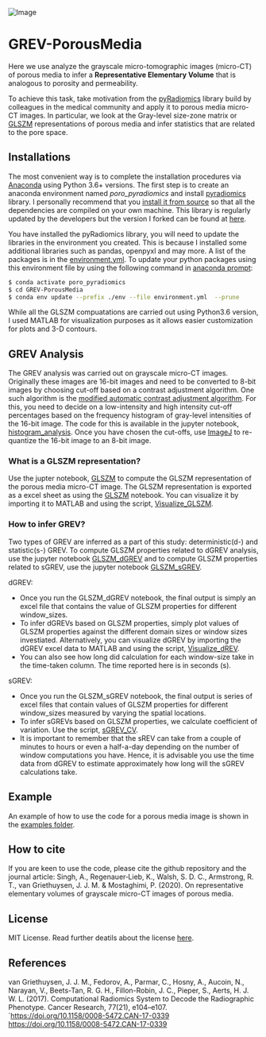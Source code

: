 ![Image](https://github.com/ankitaeclipse/GREV-PorousMedia/blob/master/GREV-PorousMedia-Logo.jpg)

# GREV-PorousMedia
Here we use analyze the grayscale micro-tomographic images (micro-CT) of porous media to infer a **Representative Elementary Volume** that is analogous to porosity and permeability.

To achieve this task, take motivation from the [pyRadiomics](https://pyradiomics.readthedocs.io/en/latest/) library build by colleagues in the medical community and apply it to porous media micro-CT images. In particular, we look at the Gray-level size-zone matrix or [GLSZM](https://en.wikipedia.org/wiki/Gray_level_size_zone_matrix) representations of porous media and infer statistics that are related to the pore space. 

## Installations

The most convenient way is to complete the installation procedures via [Anaconda](https://www.anaconda.com/distribution/) using Python 3.6+ versions. The first step is to create an anaconda environment named *poro_pyradiomics* and install [pyradiomics](https://pyradiomics.readthedocs.io/en/latest/installation.html) library. I personally recommend that you [install it from source](https://pyradiomics.readthedocs.io/en/latest/installation.html#install-from-source) so that all the dependencies are compiled on your own machine. This library is regularly updated by the developers but the version I forked can be found at [here](https://github.com/ankitaeclipse/pyradiomics).

You have installed the pyRadiomics library, you will need to update the libraries in the environment you created. This is because I installed some additional libraries such as pandas, openpyxl and may more. A list of the packages is in the [environment.yml](https://github.com/ankitaeclipse/GREV-PorousMedia/blob/master/environment.yml). To update your python packages using this environment file by using the following command in [anaconda prompt](https://docs.conda.io/projects/conda/en/latest/user-guide/tasks/manage-environments.html#updating-an-environment):

```sh
$ conda activate poro_pyradiomics
$ cd GREV-PorousMedia
$ conda env update --prefix ./env --file environment.yml  --prune
```

While all the GLSZM compuatations are carried out using Python3.6 version, I used MATLAB for visualization purposes as it allows easier customization for plots and 3-D contours.

## GREV Analysis

The GREV analysis was carried out on grayscale micro-CT images. Originally these images are 16-bit images and need to be converted to 8-bit images by choosing cut-off based on a contrast adjustment algorithm. One such algorithm is the [modified automatic contrast adjustment algorithm](https://link.springer.com/chapter/10.1007/978-1-4471-6684-9_4). For this, you need to decide on a low-intensity and high intensity cut-off percentages based on the frequency histogram of gray-level intensities of the 16-bit image. The code for this is available in the jupyter notebook, [histogram_analysis](). Once you have chosen the cut-offs, use [ImageJ](https://imagej.net/Fiji) to re-quantize the 16-bit image to an 8-bit image. 

### What is a GLSZM representation?

Use the jupter notebook, [GLSZM]() to compute the GLSZM representation of the porous media micro-CT image. The GLSZM representation is exported as a excel sheet as using the [GLSZM]() notebook. You can visualize it by importing it to MATLAB and using the script, [Visualize_GLSZM]().

### How to infer GREV?

Two types of GREV are inferred as a part of this study: deterministic(d-) and statistic(s-) GREV. To compute GLSZM properties related to dGREV analysis, use the jupyter notebook [GLSZM_dGREV]() and to compute GLSZM properties related to sGREV, use the jupyter notebook [GLSZM_sGREV](). 

dGREV: 
* Once you run the GLSZM_dGREV notebook, the final output is simply an excel file that contains the value of GLSZM properties for different window_sizes. 
* To infer dGREVs based on GLSZM properties, simply plot values of GLSZM properties against the different domain sizes or window sizes investiated. Alternatively, you can visualize dGREV by importing the dGREV excel data to MATLAB and using the script, [Visualize_dREV](). 
* You can also see how long did calculation for each window-size take in the time-taken column. The time reported here is in seconds (s). 

sGREV: 
* Once you run the GLSZM_sGREV notebook, the final output is series of excel files that contain values of GLSZM properties for different window_sizes measured by varying the spatial locations. 
* To infer sGREVs based on GLSZM properties, we calculate coefficient of variation. Use the script, [sGREV_CV]().
* It is important to remember that the sREV can take from a couple of minutes to hours or even a half-a-day depending on the number of window computations you have. Hence, it is advisable you use the time data from dGREV to estimate approximately how long will the sGREV calculations take. 

## Example
An example of how to use the code for a porous media image is shown in the [examples folder]().

## How to cite

If you are keen to use the code, please cite the github repository and the journal article: 
Singh, A., Regenauer‐Lieb, K., Walsh, S. D. C., Armstrong, R. T., van Griethuysen, J. J. M. & Mostaghimi, P. (2020). On representative elementary volumes of grayscale micro-CT images of porous media.

## License

MIT License. Read further deatils about the license [here](https://github.com/ankitaeclipse/GREV-PorousMedia/blob/master/LICENSE). 

## References

van Griethuysen, J. J. M., Fedorov, A., Parmar, C., Hosny, A., Aucoin, N., Narayan, V., Beets-Tan, R. G. H., Fillon-Robin, J. C., Pieper, S., Aerts, H. J. W. L. (2017). Computational Radiomics System to Decode the Radiographic Phenotype. Cancer Research, 77(21), e104–e107. `https://doi.org/10.1158/0008-5472.CAN-17-0339 <https://doi.org/10.1158/0008-5472.CAN-17-0339>




